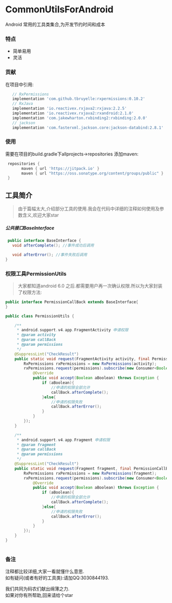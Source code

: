 # CommonUtilsForAndroid
Android 常用的工具类集合,为开发节约时间和成本<br>

### 特点

- 简单易用
- 灵活

### 贡献

在项目中引用:
 ```groovy
    // RxPermissions
    implementation 'com.github.tbruyelle:rxpermissions:0.10.2'
    // RxJava
    implementation 'io.reactivex.rxjava2:rxjava:2.2.5'
    implementation 'io.reactivex.rxjava2:rxandroid:2.1.0'
    implementation 'com.jakewharton.rxbinding2:rxbinding:2.0.0'
    // jackson
    implementation 'com.fasterxml.jackson.core:jackson-databind:2.8.1'
  ```
### 使用

  需要在项目的build.gradle下allprojects->repositories 添加maven:
 
 ```groovy
  repositories {
        maven { url 'https://jitpack.io' }
        maven { url "https://oss.sonatype.org/content/groups/public" }
  }
```
        
 
 ## 工具简介
 > 由于篇幅太大,介绍部分工具的使用.我会在代码中详细的注释如何使用及参数含义,欢迎大家star
 ##### 公共接口BaseInterface
 ```java
  public interface BaseInterface {
    void afterComplete(); //事件成功后调用

    void afterError(); //事件失败后调用
 }
 ```
 ### 权限工具PermissionUtils
 > 大家都知道android 6.0 之后.都需要用户再一次确认权限.所以为大家封装了权限方法:
 

 ```java
 public interface PermissionCallBack extends BaseInterface{
 }
```

```java
public class PermissionUtils {

    /**
     * android.support.v4.app.FragmentActivity 申请权限
     * @param activity
     * @param callBack
     * @param permissions
     */
    @SuppressLint("CheckResult")
    public static void request(FragmentActivity activity, final PermissionCallBack callBack, String... permissions){
        RxPermissions rxPermissions = new RxPermissions(activity);
        rxPermissions.request(permissions).subscribe(new Consumer<Boolean>() {
            @Override
            public void accept(Boolean aBoolean) throws Exception {
                if (aBoolean){
                    //申请的权限全部允许
                    callBack.afterComplete();
                }else{
                    //申请的权限失败
                    callBack.afterError();
                }
            }
        });
    }

    /**
     * android.support.v4.app.Fragment 申请权限
     * @param fragment
     * @param callBack
     * @param permissions
     */
    @SuppressLint("CheckResult")
    public static void request(Fragment fragment, final PermissionCallBack callBack, String... permissions){
        RxPermissions rxPermissions = new RxPermissions(fragment);
        rxPermissions.request(permissions).subscribe(new Consumer<Boolean>() {
            @Override
            public void accept(Boolean aBoolean) throws Exception {
                if (aBoolean){
                    //申请的权限全部允许
                    callBack.afterComplete();
                }else{
                    //申请的权限失败
                    callBack.afterError();
                }
            }
        });
    }
}
 
 ```
 


### 备注

注释都比较详细,大家一看就懂什么意思.<br>如有疑问(或者有好的工具类):请加QQ:3030844193.

我们共同为码农们献出绵薄之力.<br>如果对你有所帮助,回来请给个star
